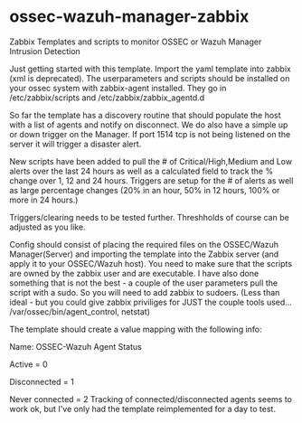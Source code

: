 # ossec-wazuh-manager-zabbix
Zabbix Templates and scripts to monitor OSSEC or Wazuh Manager Intrusion Detection

Just getting started with this template.  Import the yaml template into zabbix (xml is deprecated).  The userparameters and scripts should be installed on your ossec system with zabbix-agent installed.  They go in /etc/zabbix/scripts and /etc/zabbix/zabbix_agentd.d

So far the template has a discovery routine that should populate the host with a list of agents and notify on disconnect.  We do also have a simple up or down trigger on the Manager.  If port 1514 tcp is not being listened on the server it will trigger a disaster alert.

New scripts have been added to pull the # of Critical/High,Medium and Low alerts over the last 24 hours as well as a calculated field to track the % change over 1, 12 and 24 hours.  Triggers are setup for the # of alerts as well as large percentage changes (20% in an hour, 50% in 12 hours, 100% or more in 24 hours.)

Triggers/clearing needs to be tested further.  Threshholds of course can be adjusted as you like.

Config should consist of placing the required files on the OSSEC/Wazuh Manager(Server) and importing the template into the Zabbix server (and apply it to your OSSEC/Wazuh host).  You need to make sure that the scripts are owned by the zabbix user and are executable.  I have also done something that is not the best - a couple of the user parameters pull the script with a sudo.  So you will need to add zabbix to sudoers.  (Less than ideal - but you could give zabbix priviliges for JUST the couple tools used... /var/ossec/bin/agent_control, netstat)

The template should create a value mapping with the following info:

Name: OSSEC-Wazuh Agent Status

Active = 0

Disconnected = 1

Never connected = 2
Tracking of connected/disconnected agents seems to work ok, but I've only had the template reimplemented for a day to test.




